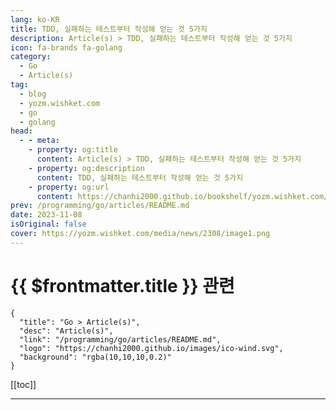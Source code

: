 ```yaml
---
lang: ko-KR
title: TDD, 실패하는 테스트부터 작성해 얻는 것 5가지
description: Article(s) > TDD, 실패하는 테스트부터 작성해 얻는 것 5가지
icon: fa-brands fa-golang
category: 
  - Go
  - Article(s)
tag: 
  - blog
  - yozm.wishket.com
  - go
  - golang
head:
  - - meta:
    - property: og:title
      content: Article(s) > TDD, 실패하는 테스트부터 작성해 얻는 것 5가지
    - property: og:description
      content: TDD, 실패하는 테스트부터 작성해 얻는 것 5가지
    - property: og:url
      content: https://chanhi2000.github.io/bookshelf/yozm.wishket.com/2308.html
prev: /programming/go/articles/README.md
date: 2023-11-08
isOriginal: false
cover: https://yozm.wishket.com/media/news/2308/image1.png
---
```


# {{ $frontmatter.title }} 관련

```component VPCard
{
  "title": "Go > Article(s)",
  "desc": "Article(s)",
  "link": "/programming/go/articles/README.md",
  "logo": "https://chanhi2000.github.io/images/ico-wind.svg",
  "background": "rgba(10,10,10,0.2)"
}
```

[[toc]]

---

<SiteInfo
  name="TDD, 실패하는 테스트부터 작성해 얻는 것 5가지 | 요즘IT"
  desc="‘테스트 주도 개발(Test-Driven Development, 이하 TDD)’은 자바(Java) 테스트 도구인 JUnit을 만든 켄트 벡이 만든 개발 방법으로, 빨강/초록/리팩토링이라는 사이클을 반복하는 것이 특징이다. TDD를 처음 접하는 사람들이 가장 놀라는 점은 작동하는 코드를 만들기 전에 실패하는 테스트를 먼저 작성한다는 것이다. 왜 처음에는 컴파일조차 되지 않을 수 있는 실패하는 테스트를 먼저 작성하는 것일까? 그럼으로써 무엇을 얻을 수 있을까?"
  url="https://yozm.wishket.com/magazine/detail/2308/"
  logo="https://yozm.wishket.com/favicon.ico"
  preview="https://yozm.wishket.com/media/news/2308/image1.png"/>

<!-- TODO: 작성 -->

